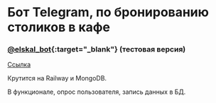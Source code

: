 # Бот Telegram, по бронированию столиков в кафе

### [@elskal_bot](https://t.me/elskal_bot "Telegram channel"){:target="_blank"} (тестовая версия)

<a href="https://t.me/elskal_bot" target="_blank">Ссылка</a>

Крутится на Railway и MongoDB.

В функционале, опрос пользователя, запись данных в БД. 

